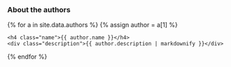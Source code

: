 ### About the authors

<div class="row">
{% for a in site.data.authors %}
  {% assign author = a[1] %}
  <div class="col-sm-4" id="author-#{{a[0]}}">

    <h4 class="name">{{ author.name }}</h4>
    <div class="description">{{ author.description | markdownify }}</div>
  </div>
{% endfor %}
</div>

